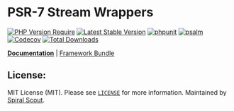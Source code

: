 # PSR-7 Stream Wrappers

[![PHP Version Require](https://poser.pugx.org/spiral/streams/require/php)](https://packagist.org/packages/spiral/streams)
[![Latest Stable Version](https://poser.pugx.org/spiral/streams/v/stable)](https://packagist.org/packages/spiral/streams)
[![phpunit](https://github.com/spiral/streams/workflows/phpunit/badge.svg)](https://github.com/spiral/streams/actions)
[![psalm](https://github.com/spiral/streams/workflows/psalm/badge.svg)](https://github.com/spiral/streams/actions)
[![Codecov](https://codecov.io/gh/spiral/streams/branch/master/graph/badge.svg)](https://codecov.io/gh/spiral/streams/)
[![Total Downloads](https://poser.pugx.org/spiral/streams/downloads)](https://packagist.org/packages/spiral/streams)

<b>[Documentation](https://spiral.dev/docs)</b> | [Framework Bundle](https://github.com/spiral/framework)

## License:

MIT License (MIT). Please see [`LICENSE`](./LICENSE) for more information. Maintained by [Spiral Scout](https://spiralscout.com).
